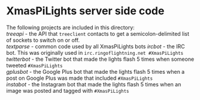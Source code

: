 # XmasPiLights server side code

The following projects are included in this directory:  
*treeapi* - the API that `treeclient` contacts to get a semicolon-delimited list of sockets to switch on or off.  
*textparse* - common code used by all XmasPiLights bots
*ircbot* - the IRC bot. This was originally used in `irc.ringoflightning.net #XmasPiLights`  
*twitterbot* - the Twitter bot that made the lights flash 5 times when someone tweeted `#XmasPiLights`  
*gplusbot* - the Google Plus bot that made the lights flash 5 times when a post on Google Plus was made that included `#XmasPiLights`  
*instabot* - the Instagram bot that made the lights flash 5 times when an image was posted and tagged with `#XmasPiLights`